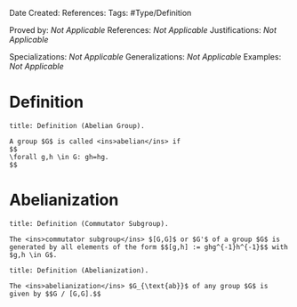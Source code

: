 <div class="topSpace"></div>

Date Created: 
References: 
Tags: #Type/Definition

Proved by: <i>Not Applicable</i>
References: <i>Not Applicable</i>
Justifications: <i>Not Applicable</i>

Specializations: <i>Not Applicable</i>
Generalizations: <i>Not Applicable</i>
Examples: <i>Not Applicable</i>

# Definition

``` ad-Definition
title: Definition (Abelian Group).

A group $G$ is called <ins>abelian</ins> if
$$
\forall g,h \in G: gh=hg.
$$

```

# Abelianization

``` ad-Definition
title: Definition (Commutator Subgroup).

The <ins>commutator subgroup</ins> $[G,G]$ or $G'$ of a group $G$ is generated by all elements of the form $$[g,h] := ghg^{-1}h^{-1}$$ with $g,h \in G$.

```

``` ad-Definition
title: Definition (Abelianization).

The <ins>abelianization</ins> $G_{\text{ab}}$ of any group $G$ is given by $$G / [G,G].$$

```
